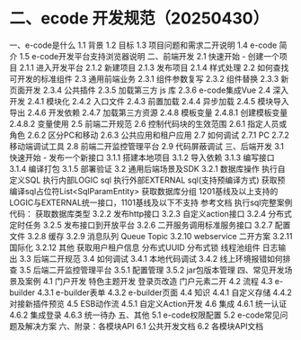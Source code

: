 # 二、ecode 开发规范（20250430）

一、e-code是什么
1.1 背景
1.2 目标
1.3 项目问题和需求二开说明
1.4 e-code 简介
1.5 e-code开发平台支持浏览器说明
二、前端开发
2.1 快速开始 - 创建一个项目
2.1.1 进入开发平台
2.1.2 新建项目
2.1.3 发布项目
2.1.4 样式处理
2.2 如何查找可开发的标准组件
2.3 通用前端业务
2.3.1 组件参数复写
2.3.2 组件替换
2.3.3 新页面开发
2.3.4 公共插件
2.3.5 加载第三方 js 库
2.3.6 e-code集成Vue
2.4 深入开发
2.4.1 模块化
2.4.2 入口文件
2.4.3 前置加载
2.4.4 异步加载
2.4.5 模块导入导出
2.4.6 开发依赖
2.4.7 加载第三方资源
2.4.8 模板变量
2.4.8.1 创建模板变量
2.4.8.2 变量使用
2.5 前端二开规范
2.6 控制代码块的生效范围
2.6.1 指定人员或角色
2.6.2 区分PC和移动
2.6.3 公共应用和租户应用
2.7 如何调试
2.7.1 PC
2.7.2 移动端调试工具
2.8 前端二开监控管理平台
2.9 代码屏蔽调试
三、后端开发
3.1 快速开始 - 发布一个新接口
3.1.1 搭建本地项目
3.1.2 导入依赖
3.1.3 编写接口
3.1.4 编译打包
3.1.5 部署验证
3.2 通用后端场景及SDK
3.2.1 数据库操作
执行自定义SQL
执行内部LOGIC sql
执行外部EXTERNAL sql(支持预编译方式)
获取预编译sql占位符List\<SqlParamEntity\>
获取数据库分组
1201基线及以上支持的LOGIC与EXTERNAL统一接口，1101基线及以下不支持
参考文档
执行sql完整案例代码：
获取数据库类型
3.2.2 发布http接口
3.2.3 自定义action接口
3.2.4 分布式定时任务
3.2.5 发布接口到开放平台
3.2.6 二开服务调用标准服务接口
3.2.7 配置文件
3.2.8 缓存
3.2.9 消息队列
Queue
Topic
3.2.10 webservice 二开方案
3.2.11 国际化
3.2.12 其他
获取用户租户信息
分布式UUID
分布式锁
线程池组件
日志输出
3.3 后端二开规范
3.4 如何调试
3.4.1 本地代码调试
3.4.2 线上环境报错如何排查
3.5 后端二开监控管理平台
3.5.1 配置管理
3.5.2 jar包版本管理
四、常见开发场景及案例
4.1 门户开发
特色主题开发
登录页改造
门户元素二开
4.2 流程
4.3 e-builder
4.3.1 e-builder表单
4.3.2 e-builder页面
4.4 知识
4.4.1 自定义存储
4.4.2 对接新插件预览
4.5 ESB动作流
4.5.1 自定义Action开发
4.6 集成
4.6.1 统一认证
4.6.2 集成登录
4.6.3 统一待办
五、其他
5.1 e-code权限配置
5.2 e-code常见问题及解决方案
六、附录：各模块API
6.1 公共开发文档
6.2 各模块API文档